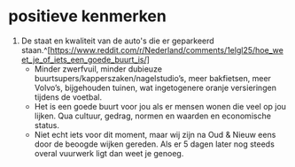 # positieve kenmerken
1. De staat en kwaliteit van de auto's die er geparkeerd staan.^[https://www.reddit.com/r/Nederland/comments/1elgl25/hoe_weet_je_of_iets_een_goede_buurt_is/]
   - Minder zwerfvuil, minder dubieuze buurtsupers/kapperszaken/nagelstudio’s, meer bakfietsen, meer Volvo’s, bijgehouden tuinen, wat ingetogenere oranje versieringen tijdens de voetbal.
   - Het is een goede buurt voor jou als er mensen wonen die veel op jou lijken. Qua cultuur, gedrag, normen en waarden en economische status.
   - Niet echt iets voor dit moment, maar wij zijn na Oud & Nieuw eens door de beoogde wijken gereden. Als er 5 dagen later nog steeds overal vuurwerk ligt dan weet je genoeg.